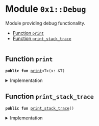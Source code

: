 
<a name="0x1_Debug"></a>

# Module `0x1::Debug`

Module providing debug functionality.


-  [Function `print`](#0x1_Debug_print)
-  [Function `print_stack_trace`](#0x1_Debug_print_stack_trace)


<pre><code></code></pre>



<a name="0x1_Debug_print"></a>

## Function `print`



<pre><code><b>public</b> <b>fun</b> <a href="Debug.md#0x1_Debug_print">print</a>&lt;T&gt;(x: &T)
</code></pre>



<details>
<summary>Implementation</summary>


<pre><code><b>native</b> <b>public</b> <b>fun</b> <a href="Debug.md#0x1_Debug_print">print</a>&lt;T&gt;(x: &T);
</code></pre>



</details>

<a name="0x1_Debug_print_stack_trace"></a>

## Function `print_stack_trace`



<pre><code><b>public</b> <b>fun</b> <a href="Debug.md#0x1_Debug_print_stack_trace">print_stack_trace</a>()
</code></pre>



<details>
<summary>Implementation</summary>


<pre><code><b>native</b> <b>public</b> <b>fun</b> <a href="Debug.md#0x1_Debug_print_stack_trace">print_stack_trace</a>();
</code></pre>



</details>
